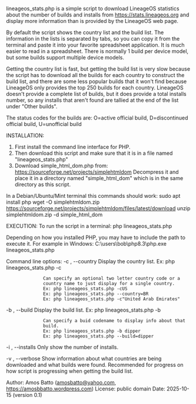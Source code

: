 lineageos_stats.php is a simple script to download LineageOS statistics
about the number of builds and installs from https://stats.lineageos.org
and display more information than is provided by the LineageOS web page.
  
By default the script shows the country list and the build list. 
The information in the lists is separated by tabs, so you can copy it 
from the terminal and paste it into your favorite spreadsheet 
application. It is much easier to read in a spreadsheet.
There is normally 1 build per device model, but some builds support 
multiple device models.
 
Getting the country list is fast, but getting the build list is
very slow because the script has to download all the builds for each 
country to construct the build list, and there are some less popular 
builds that it won't find because LineageOS only provides the top 250 
builds for each country. LineageOS doesn't provide a complete list of 
builds, but it does provide a total installs number, so any installs 
that aren't found are tallied at the end of the list under "Other 
builds". 

The status codes for the builds are: O=active official build, 
D=discontinued official build, U=unofficial build 
 
INSTALLATION: 
1. First install the command line interface for PHP. 
2. Then download this script and make sure that it is in a file named 
"lineageos_stats.php"
3. Download simple_html_dom.php from: 
https://sourceforge.net/projects/simplehtmldom
Decompress it and place it in a directory named "simple_html_dom" 
which is in the same directory as this script.
  
In a Debian/Ubuntu/Mint terminal this commands should work:
  sudo apt install php
  wget -O simplehtmldom.zip https://sourceforge.net/projects/simplehtmldom/files/latest/download
  unzip simplehtmldom.zip -d simple_html_dom
  
EXECUTION:
To run the script in a terminal: 
  php lineageos_stats.php
  
Depending on how you installed PHP, you may have to include the path to 
execute it. For example in Windows:
  C:\users\bob\php8.3\php.exe lineageos_stats.php 

Command line options:
-c , --country    Display the country list. 
                  Ex: php lineageos_stats.php -c
                  
                  Can specify an optional two letter country code or a
                  country name to just display for a single country.
                  Ex: php lineageos_stats.php -cUS
                  Ex: php lineageos_stats.php --country=BR
                  Ex: php lineageos_stats.php -c"United Arab Emirates"
                  
-b , --build      Display the build list.
                  Ex: php lineageos_stats.php -b

                  Can specify a buid codename to display info about that
                  build.
                  Ex: php lineageos_stats.php -b dipper
                  Ex: php lineageos_stats.php --build=dipper
                   
-i , --installs    Only show the number of installs. 
                  
-v , --verbose    Show information about what countries are being 
                  downloaded and what builds were found. Recommended for
                  progress on how script is progressing when getting the
                  build list.  

Author:  Amos Batto (amosbatto@yahoo.com, https://amosbbatto.wordpress.com)
License: public domain
Date:    2025-10-15 (version 0.1)
